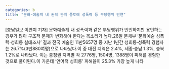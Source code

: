 ```yaml
---
categories: b
title: "문화·예술계 내 권력 관계 풍토에 성폭력 등 부당행위 만연"
---
```

[충남일보 이연지 기자] 문화예술계 내 성폭력과 같은 부당행위가 빈번하지만 용인하는 경우가 많아 구조적 문제가 변화해야 한다는 목소리가 높다.26일 문체부 ‘문화예술 성폭력·성희롱 실태조사’ 결과 전국 예술인 11만5657명 중 지난 1년간 성희롱·성폭력 경험자는 26.7%(3만880여명)으로 나타났다.이 중 대전 지역은 2.4%, 세종·충남 1.3%, 충북 1.2%로 나타났다. 이는 충청권 지역별 각 2776명, 1504명, 1388명이 피해를 경험한 것으로 풀이된다.이 가운데 ‘언어적 성희롱’ 피해율이 25.3% 가장 높게 나타
